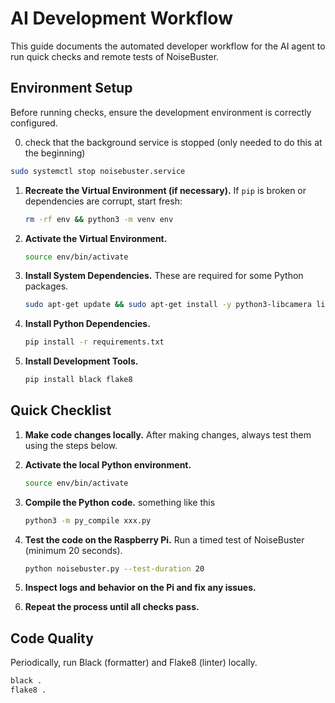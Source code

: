 # AI Development Workflow

This guide documents the automated developer workflow for the AI agent to run quick checks and remote tests of NoiseBuster.

## Environment Setup

Before running checks, ensure the development environment is correctly configured.

0. check that the background service is stopped (only needed to do this at the beginning)
```bash
sudo systemctl stop noisebuster.service
```

1.  **Recreate the Virtual Environment (if necessary).** If `pip` is broken or dependencies are corrupt, start fresh:
    ```bash
    rm -rf env && python3 -m venv env
    ```

2.  **Activate the Virtual Environment.**
    ```bash
    source env/bin/activate
    ```

3.  **Install System Dependencies.** These are required for some Python packages.
    ```bash
    sudo apt-get update && sudo apt-get install -y python3-libcamera libcap-dev
    ```

4.  **Install Python Dependencies.**
    ```bash
    pip install -r requirements.txt
    ```

5.  **Install Development Tools.**
    ```bash
    pip install black flake8
    ```

## Quick Checklist

1.  **Make code changes locally.** After making changes, always test them using the steps below.

2.  **Activate the local Python environment.**
    ```bash
    source env/bin/activate
    ```

3.  **Compile the Python code.** something like this
    ```bash
    python3 -m py_compile xxx.py
    ```

4.  **Test the code on the Raspberry Pi.** Run a timed test of NoiseBuster (minimum 20 seconds).
    ```bash
    python noisebuster.py --test-duration 20
    ```

5.  **Inspect logs and behavior on the Pi and fix any issues.**

6.  **Repeat the process until all checks pass.**

## Code Quality

Periodically, run Black (formatter) and Flake8 (linter) locally.

```bash
black .
flake8 .
```

